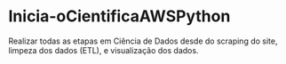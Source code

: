 # Inicia-oCientificaAWSPython
Realizar  todas as etapas em Ciência de Dados desde do scraping do site, limpeza dos dados (ETL), e visualização dos dados.
